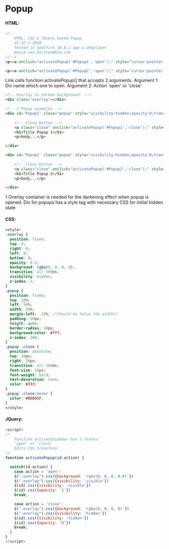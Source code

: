 # Popup

#### HTML:
``` html
<!--
	HTML, CSS & JQuery based Popup
	V1 22-1-2020
	Tested in Spotfire 10.6.1 app & webplayer
	David-van.Dorsten@klm.com
//-->
<p><a onclick="activatePopup('#Popup1','open');" style="cursor:pointer;">Popup 1</a></p>

<p><a onclick="activatePopup('#Popup2','open');" style="cursor:pointer;">Popup 2</a></p>
```
Link calls function activatePopup() that accepts 2 arguments.
Argument 1: Div name which one to open.
Argument 2: Action 'open' or 'close'

``` html
<!-- Overlay to darken background. -->
<div class='overlay'></div>

<!-- 3 Popup examples -->
<div id='Popup1' class="popup" style="visibility:hidden;opacity:0;transition:all 500ms;">
	
	<!-- Close button -->
	<a class="close" onclick="activatePopup('#Popup1','close');" style="cursor:pointer;">&times;</a>
	<h1>Title Popup 1</h1>
	<p>body...</p>

</div>

<div id='Popup2' class="popup" style="visibility:hidden;opacity:0;transition:all 500ms;">
	
	<!-- Close button -->
	<a class="close" onclick="activatePopup('#Popup2','close');" style="cursor:pointer;">&times;</a>
	<h1>Title Popup 2</h1>
	<p>body...</p>

</div>
```
1 Overlay container is needed for the darkening effect when popup is opened.
Div for popups has a style tag with necessary CSS for initial hidden state


#### CSS:
``` css
<style>
.overlay {
  position: fixed;
  top: 0;
  right: 0;
  left: 0;
  bottom: 0;
  opacity: 0.3;
  background: rgba(0, 0, 0, 0);
  transition: all 500ms;
  visibility: hidden;
  z-index: 1;
}
.popup {
  position: fixed;
  top: 10%;
  left: 50%;
  width: 20%;
  margin-left: -10%; /*Should be halve the width*/
  padding: 20px;
  heigth: auto;
  border-radius: 10px;
  background-color: #fff;
  z-index: 200;
}
.popup .close {
  position: absolute;
  top: 20px;
  right: 30px;
  transition: all 100ms;
  font-size: 30px;
  font-weight: bold;
  text-decoration: none;
  color: #333;
}
.popup .close:hover {
  color: #06D85F;
}
</style>
```

#### JQuery:
``` javascript
<script>
/*
	Function activateSidebar has 2 states:
	'open' or 'close'
	Edits CSS transform
*/
function activatePopup(id,action) {

  switch(id,action) {
    case action = 'open':
    $(".overlay").css({background: 'rgba(0, 0, 0, 0.6)'})
    $(".overlay").css({visibility: 'visible'})
    $(id).css({visibility: 'visible'})
    $(id).css({opacity: '1'})
    break;

    case action = 'close':
    $(".overlay").css({background: 'rgba(0, 0, 0, 0)'})
    $(".overlay").css({visibility: 'hidden'})
    $(id).css({visibility: 'hidden'})
    $(id).css({opacity: '0'})
    break;
  }
}
</script>
```

